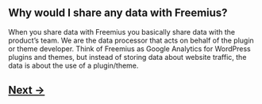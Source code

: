 ## Why would I share any data with Freemius?
When you share data with Freemius you basically share data with the product’s team. We are the data processor that acts on behalf of the plugin or theme developer. Think of Freemius as Google Analytics for WordPress plugins and themes, but instead of storing data about website traffic, the data is about the use of a plugin/theme. 

## [Next →](faq-04.md)